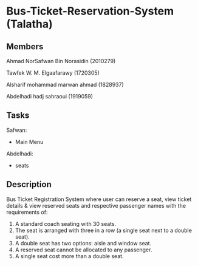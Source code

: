 # Bus-Ticket-Reservation-System (Talatha)

## Members
Ahmad NorSafwan Bin Norasidin (2010279)

Tawfek W. M. Elgaafarawy (1720305)

Alsharif mohammad marwan ahmad (1828937)

Abdelhadi hadj sahraoui (1919059)

## Tasks
Safwan:
- Main Menu

Abdelhadi:
- seats



## Description
Bus Ticket Registration System where user can reserve a seat, view ticket details & view reserved seats and respective passenger names with the requirements of:
1. A standard coach seating with 30 seats.
2. The seat is arranged with three in a row (a single seat next to a double seat).
3. A double seat has two options: aisle and window seat.
4. A reserved seat cannot be allocated to any passenger.
5. A single seat cost more than a double seat.

